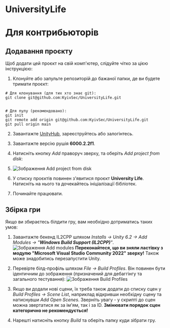 # UniversityLife

# Для контрибьюторів

## Додавання проєкту

Щоб додати цей проєкт на свій комп'ютер, слідуйте чітко за цією інструкцією:

1. Клонуйте або запульте репозиторій до бажаної папки, де ви будете тримати проєкт:

```git
# Для клонування (для тих хто знає git):
git clone git@github.com:KyivSec/UniversityLife.git


# Для пулу (рекомендовано):
git init
git remote add origin git@github.com:KyivSec/UniversityLife.git
git pull origin main
```

2. Завантажте [UnityHub](https://unity.com/download), зареєструйтесь або залогінтесь.

3. Завантажте версію рушія **6000.2.2f1**.

4. Натисніть кнопку *Add* праворуч зверху, та оберіть *Add project from disk*:

5. ![Зображення Add project from disk](https://cdn.discordapp.com/attachments/1414609032680968194/1414979961537822720/image.png?ex=68c18a47&is=68c038c7&hm=9ed21b61476b2ddaaf19dc4d4d00e18d64306ad6813070208c7ab71fc8ca026e&)

6. У списку проєктів повинен з'явитися проєкт **University Life**. Натисніть на нього та дочекайтесь ініціалізації бібліотек.

7. Починайте працювати.

## Збірка гри

Якщо ви збираєтесь білдити гру, вам необхідно дотриматись таких умов:

1. Завантажте бекенд IL2CPP шляхом *Installs -> Unity 6.2 -> Add Modules -> "**Windows Build Support (IL2CPP)**"*.
   ![Зображення Add modules](https://cdn.discordapp.com/attachments/1415008906991898705/1415033030552191006/image.png?ex=68c1bbb4&is=68c06a34&hm=35c0e871cff927af1a9eb3ec0e11a3d00aa96aa3e3935b44bd7cce44982fd987&)
   **Переконайтеся, що ви зняли ластівку з модулю "Microsoft Visual Studio Community 2022" зверху!**
   Також може знадобитись перезапустити Unity.

2. Перевірте білд-профіль шляхом *File -> Build Profiles*. Він повинен бути ідентичним до зображення (призначений для дебаггінгу та загального тестування):
   ![Зображення Build Profiles](https://cdn.discordapp.com/attachments/1415008906991898705/1415036797234315344/image.png?ex=68c1bf36&is=68c06db6&hm=0d2d485e4f8e0527ff729985afe2cd10eb294d706c4e802d1bbcf299aaaf76b6&)

3. Якщо ви додали нові сцени, їх треба також додати до списку сцен у *Build Profiles -> Scene List*, наприклад відкривши необхідну сцену та натиснувши *Add Open Scenes*.
   Зверніть увагу - у скрипті до сцен можна звертатися як за ім'ям, так і за ID. **Змінювати порядок сцен категорично не рекомендується!**

4. Нарешті натисніть кнопку *Build* та оберіть папку куди зібрати гру.
